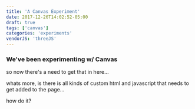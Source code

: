 ```yaml
---
title: 'A Canvas Experiment'
date: 2017-12-26T14:02:52-05:00
draft: true
tags: ['canvas']
categories: 'experiments'
vendorJS: 'threeJS'
---
```


### We've been experimenting w/ Canvas

so now there's a need to get that in here...

whats more, is there is all kinds of custom html and javascript that needs to get added to the page...

how do it?
